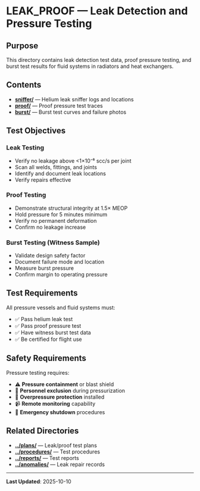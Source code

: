 # LEAK_PROOF — Leak Detection and Pressure Testing

## Purpose

This directory contains leak detection test data, proof pressure testing, and burst test results for fluid systems in radiators and heat exchangers.

## Contents

- **[sniffer/](sniffer/)** — Helium leak sniffer logs and locations
- **[proof/](proof/)** — Proof pressure test traces
- **[burst/](burst/)** — Burst test curves and failure photos

## Test Objectives

### Leak Testing
- Verify no leakage above <1×10⁻⁶ scc/s per joint
- Scan all welds, fittings, and joints
- Identify and document leak locations
- Verify repairs effective

### Proof Testing
- Demonstrate structural integrity at 1.5× MEOP
- Hold pressure for 5 minutes minimum
- Verify no permanent deformation
- Confirm no leakage increase

### Burst Testing (Witness Sample)
- Validate design safety factor
- Document failure mode and location
- Measure burst pressure
- Confirm margin to operating pressure

## Test Requirements

All pressure vessels and fluid systems must:
- ✅ Pass helium leak test
- ✅ Pass proof pressure test
- ✅ Have witness burst test data
- ✅ Be certified for flight use

## Safety Requirements

Pressure testing requires:
- ⚠️ **Pressure containment** or blast shield
- 🦺 **Personnel exclusion** during pressurization
- 🚨 **Overpressure protection** installed
- 📹 **Remote monitoring** capability
- 🛑 **Emergency shutdown** procedures

## Related Directories

- **[../plans/](../plans/)** — Leak/proof test plans
- **[../procedures/](../procedures/)** — Test procedures
- **[../reports/](../reports/)** — Test reports
- **[../anomalies/](../anomalies/)** — Leak repair records

---

**Last Updated**: 2025-10-10
